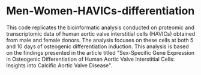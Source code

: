 # Men-Women-HAVICs-differentiation
This code replicates the bioinformatic analysis conducted on proteomic and transcriptomic data of human aortic valve interstitial cells (HAVICs) obtained from male and female donors. The analysis focuses on these cells at both 5 and 10 days of osteogenic differentiation induction. This analysis is based on the findings presented in the article titled "Sex-Specific Gene Expression in Osteogenic Differentiation of Human Aortic Valve Interstitial Cells: Insights into Calcific Aortic Valve Disease".
